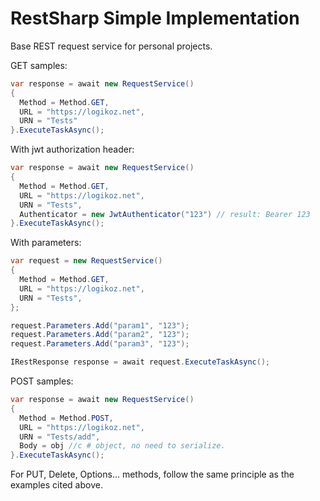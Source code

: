 # RestSharp Simple Implementation
Base REST request service for personal projects.

GET samples:
```csharp
var response = await new RequestService()
{
  Method = Method.GET,
  URL = "https://logikoz.net",
  URN = "Tests"
}.ExecuteTaskAsync();
```

With jwt authorization header:
```csharp
var response = await new RequestService()
{
  Method = Method.GET,
  URL = "https://logikoz.net",
  URN = "Tests",
  Authenticator = new JwtAuthenticator("123") // result: Bearer 123
}.ExecuteTaskAsync();
```

With parameters:
```csharp
var request = new RequestService()
{
  Method = Method.GET,
  URL = "https://logikoz.net",
  URN = "Tests",
};

request.Parameters.Add("param1", "123");
request.Parameters.Add("param2", "123");
request.Parameters.Add("param3", "123");

IRestResponse response = await request.ExecuteTaskAsync();
```

POST samples:
```csharp
var response = await new RequestService()
{
  Method = Method.POST,
  URL = "https://logikoz.net",
  URN = "Tests/add",
  Body = obj //c # object, no need to serialize.
}.ExecuteTaskAsync();
```

For PUT, Delete, Options... methods, follow the same principle as the examples cited above.
